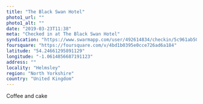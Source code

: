 ```yaml
---
title: "The Black Swan Hotel"
photo1_url: ""
photo1_alt: ""
date: "2019-03-23T11:38"
meta: "Checked in at The Black Swan Hotel"
syndication: "https://www.swarmapp.com/user/492614834/checkin/5c961ab5005ac1002c46ed26"
foursquare: "https://foursquare.com/v/4bd1b0395e0cce726ad6a184"
latitude: "54.24661295891129"
longitude: "-1.0614856687191123"
address: ""
locality: "Helmsley"
region: "North Yorkshire"
country: "United Kingdom"
---
```

Coffee and cake
